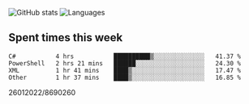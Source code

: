 ![GitHub stats](https://github-readme-stats.vercel.app/api?username=emipa606&theme=github_dark&show_icons=true) 
![Languages](https://github-readme-stats.vercel.app/api/top-langs/?username=emipa606&theme=github_dark&layout=compact)

## Spent times this week
<!--START_SECTION:waka-->

```text
C#           4 hrs           ██████████▒░░░░░░░░░░░░░░   41.37 %
PowerShell   2 hrs 21 mins   ██████░░░░░░░░░░░░░░░░░░░   24.30 %
XML          1 hr 41 mins    ████▒░░░░░░░░░░░░░░░░░░░░   17.47 %
Other        1 hr 37 mins    ████▒░░░░░░░░░░░░░░░░░░░░   16.85 %
```

<!--END_SECTION:waka-->


26012022/8690260
